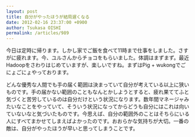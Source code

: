 ```yaml
---
layout: post
title: 自分がやったほうが結局遅くなる
date: 2012-02-16 23:37:00 +0900
author: Tsukasa OISHI
permalink: /articles/989
---
```


今日は定時に帰ります。しかし家でご飯を食べて11時まで仕事をしました。さすがに疲れます。今、ユルさんからチョコをもらいました。体調はまずまず。最近Hadoopをさわりはじめていますが、楽しいですね。まずはPig + wukongでごにょごにょやっております。

どんな優秀な人間でも手の届く範囲は決まっていて自分が考えている以上に狭いものです。手の届かない範囲のこともなんとかしようとすると、疲れ果ててふと気づくと苦労しているのは自分だけという状況になります。数年間マネージャみたいなことをやっていて、そういう状況になってからどうも自分にはこれは向いていないなと気づいたものです。今思えば、自分の範囲外のことはそちらにいる人にすべてまかせてしまえばよかったのです。おおらかな気持ちが大切。一番の敵は、自分がやったほうが早いと思ってしまうことです。

